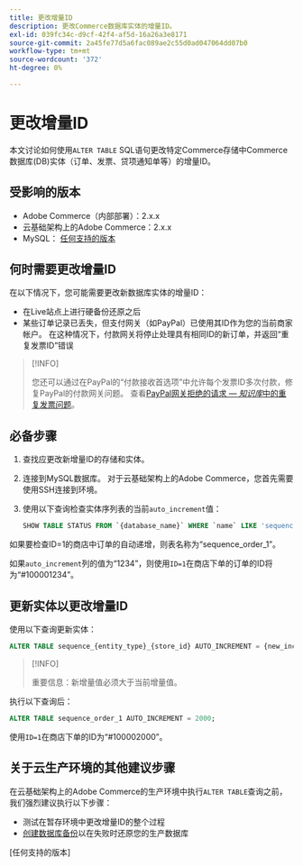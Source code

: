 ```yaml
---
title: 更改增量ID
description: 更改Commerce数据库实体的增量ID。
exl-id: 039fc34c-d9cf-42f4-af5d-16a26a3e8171
source-git-commit: 2a45fe77d5a6fac089ae2c55d0ad047064dd07b0
workflow-type: tm+mt
source-wordcount: '372'
ht-degree: 0%

---
```


# 更改增量ID

本文讨论如何使用`ALTER TABLE` SQL语句更改特定Commerce存储中Commerce数据库(DB)实体（订单、发票、贷项通知单等）的增量ID。

## 受影响的版本

- Adobe Commerce（内部部署）：2.x.x
- 云基础架构上的Adobe Commerce：2.x.x
- MySQL： [任何支持的版本](../../installation/prerequisites/database/mysql.md)

## 何时需要更改增量ID

在以下情况下，您可能需要更改新数据库实体的增量ID：

- 在Live站点上进行硬备份还原之后
- 某些订单记录已丢失，但支付网关（如PayPal）已使用其ID作为您的当前商家帐户。 在这种情况下，付款网关将停止处理具有相同ID的新订单，并返回“重复发票ID”错误

>[!INFO]
>
>您还可以通过在PayPal的“付款接收首选项”中允许每个发票ID多次付款，修复PayPal的付款网关问题。 查看[PayPal网关拒绝的请求 — _知识库_&#x200B;中的重复发票问题](https://experienceleague.adobe.com/docs/commerce-knowledge-base/kb/troubleshooting/payments/paypal-gateway-rejected-request-duplicate-invoice-issue.html)。

## 必备步骤

1. 查找应更改新增量ID的存储和实体。
1. 连接到MySQL数据库。
对于云基础架构上的Adobe Commerce，您首先需要使用SSH连接到环境。
1. 使用以下查询检查实体序列表的当前`auto_increment`值：

   ```sql
   SHOW TABLE STATUS FROM `{database_name}` WHERE `name` LIKE 'sequence_{entity_type}_{store_id}';
   ```

如果要检查ID=1的商店中订单的自动递增，则表名称为“sequence_order_1”。

如果`auto_increment`列的值为“1234”，则使用`ID=1`在商店下单的订单的ID将为“#100001234”。

## 更新实体以更改增量ID

使用以下查询更新实体：

```sql
ALTER TABLE sequence_{entity_type}_{store_id} AUTO_INCREMENT = {new_increment_value};
```

>[!INFO]
>
>重要信息：新增量值必须大于当前增量值。

执行以下查询后：

```sql
ALTER TABLE sequence_order_1 AUTO_INCREMENT = 2000;
```

使用`ID=1`在商店下单的ID为“#100002000”。

## 关于云生产环境的其他建议步骤

在云基础架构上的Adobe Commerce的生产环境中执行`ALTER TABLE`查询之前，我们强烈建议执行以下步骤：

- 测试在暂存环境中更改增量ID的整个过程
- [创建数据库备份]以在失败时还原您的生产数据库

<!-- Link Definitions -->

[PayPal gateway rejected request - duplicate invoice issue]: https://support.magento.com/hc/en-us/articles/115002457473
[创建数据库备份]: https://support.magento.com/hc/en-us/articles/360003254334
[任何支持的版本]
